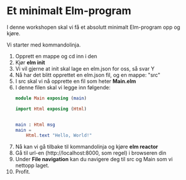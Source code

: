 # Et minimalt Elm-program

I denne workshopen skal vi få et absolutt minimalt Elm-program opp og kjøre.

Vi starter med kommandolinja.

1. Opprett en mappe og cd inn i den
1. Kjør **elm init**
1. Vi vil gjerne at init skal lage en elm.json for oss, så svar Y
1. Nå har det blitt opprettet en elm.json fil, og en mappe: "src"
1. I src skal vi nå opprette en fil som heter **Main.elm**
1. I denne filen skal vi legge inn følgende:
    ```elm
    module Main exposing (main)
    
    import Html exposing (Html)
    
    
    main : Html msg
    main =
        Html.text "Hello, World!"
    
    ```
1. Nå kan vi gå tilbake til kommandolinja og kjøre **elm reactor**
1. Gå til url-en (http://localhost:8000, som regel) i browseren din
1. Under **File navigation** kan du navigere deg til src og Main som vi nettopp laget.
1. Profit.